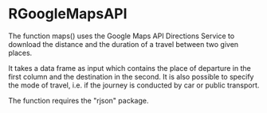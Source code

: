 # RGoogleMapsAPI
The function maps() uses the Google Maps API Directions Service to download the distance and the duration of a travel between two given places.

It takes a data frame as input which contains the place of departure in the first column and the destination in the second. It is also possible to specify the mode of travel, i.e. if the journey is conducted by car or public transport.

The function requires the "rjson" package.
